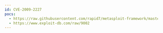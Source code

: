 ```yaml
---
id: CVE-2009-2227
pocs:
  - https://raw.githubusercontent.com/rapid7/metasploit-framework/master/modules/exploits/windows/misc/bopup_comm.rb
  - https://www.exploit-db.com/raw/9002
---
```

